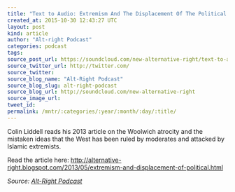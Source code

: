 ```yaml
---
title: "Text to Audio: Extremism And The Displacement Of The Political Spectrum"
created_at: 2015-10-30 12:43:27 UTC
layout: post
kind: article
author: "Alt-right Podcast"
categories: podcast
tags: 
source_post_url: https://soundcloud.com/new-alternative-right/text-to-audio-extremism-and-the-displacement-of-the-political-spectrum
source_twitter_url: http://twitter.com/
source_twitter: 
source_blog_name: "Alt-Right Podcast"
source_blog_slug: alt-right-podcast
source_blog_url: http://soundcloud.com/new-alternative-right
source_image_url: 
tweet_id:
permalink: /mntr/:categories/:year/:month/:day/:title/
---
```

Colin Liddell reads his 2013 article on the Woolwich atrocity and the mistaken ideas that the West has been ruled by moderates and attacked by Islamic extremists.

Read the article here: http://alternative-right.blogspot.com/2013/05/extremism-and-displacement-of-political.html<div class="">
    <i>Source: <a href="http://soundcloud.com/new-alternative-right">Alt-Right Podcast</a></i>
</div>
